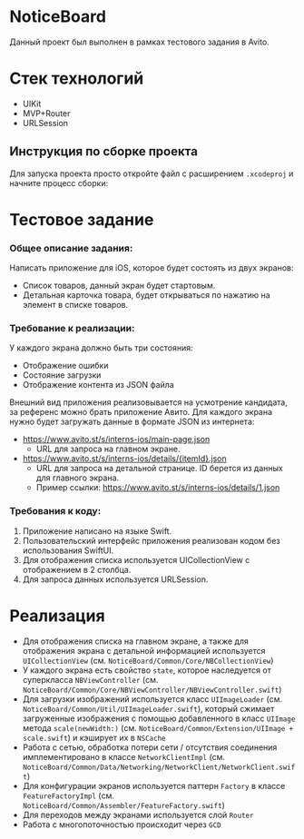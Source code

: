 # NoticeBoard
Данный проект был выполнен в рамках тестового задания в Avito.

# Стек технологий
* UIKit
* MVP+Router
* URLSession

## Инструкция по сборке проекта
Для запуска проекта просто откройте файл с расширением `.xcodeproj` и начните процесс сборки:

# Тестовое задание

### Общее описание задания:
Написать приложение для iOS, которое будет состоять из двух экранов: 
- Список товаров, данный экран будет стартовым.
- Детальная карточка товара, будет открываться по нажатию на элемент в списке товаров.

### Требование к реализации:
У каждого экрана должно быть три состояния: 
- Отображение ошибки
- Состояние загрузки
- Отображение контента из JSON файла

Внешний вид приложения реализовывается на усмотрение кандидата, за референс можно брать приложение Авито.
Для каждого экрана нужно будет загружать данные в формате JSON из интернета: 
- https://www.avito.st/s/interns-ios/main-page.json
    - URL для запроса на главном экране.
- https://www.avito.st/s/interns-ios/details/{itemId}.json
    - URL для запроса на детальной странице. ID берется из данных для главного экрана. 
    - Пример ссылки: https://www.avito.st/s/interns-ios/details/1.json

### Требования к коду:
1. Приложение написано на языке Swift. 
2. Пользовательский интерфейс приложения реализован кодом без использования SwiftUI.
3. Для отображения списка используется UICollectionView с отображением в 2 столбца.
4. Для запроса данных используется URLSession.

# Реализация
- Для отображения списка на главном экране, а также для отображения экрана с детальной информацией используется `UICollectionView` (см. `NoticeBoard/Common/Core/NBCollectionView`)
- У каждого экрана есть свойство `state`, которое наследуется от суперкласса `NBViewController` (см. `NoticeBoard/Common/Core/NBViewController/NBViewController.swift`)
- Для загрузки изображений используется класс `UIImageLoader` (см. `NoticeBoard/Common/Util/UIImageLoader.swift`), который сжимает загруженные изображения с помощью добавленного в класс `UIImage` метода `scale(newWidth:)` (см. `NoticeBoard/Common/Extension/UIImage + scale.swift`) и кэширует их в `NSCache`
- Работа с сетью, обработка потери сети / отсутствия соединения имплементировано в классе `NetworkClientImpl` (см. `NoticeBoard/Common/Data/Networking/NetworkClient/NetworkClient.swift`)
- Для конфигурации экранов используется паттерн `Factory` в классе `FeatureFactoryImpl` (см. `NoticeBoard/Common/Assembler/FeatureFactory.swift`)
- Для переходов между экранами используется слой `Router`
- Работа с многопоточностью происходит через `GCD`
